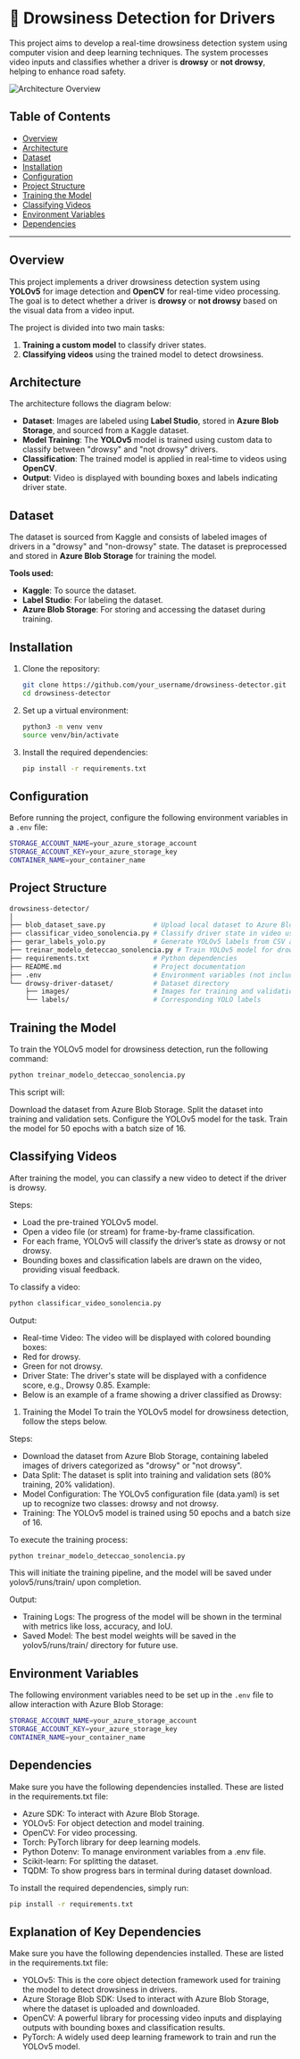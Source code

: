 # 🚗 Drowsiness Detection for Drivers

This project aims to develop a real-time drowsiness detection system using computer vision and deep learning techniques. The system processes video inputs and classifies whether a driver is **drowsy** or **not drowsy**, helping to enhance road safety.

![Architecture Overview](project-architecture/project-architecture.png)

## Table of Contents
- [Overview](#overview)
- [Architecture](#architecture)
- [Dataset](#dataset)
- [Installation](#installation)
- [Configuration](#configuration)
- [Project Structure](#project-structure)
- [Training the Model](#training-the-model)
- [Classifying Videos](#classifying-videos)
- [Environment Variables](#environment-variables)
- [Dependencies](#dependencies)

---

## Overview

This project implements a driver drowsiness detection system using **YOLOv5** for image detection and **OpenCV** for real-time video processing. The goal is to detect whether a driver is **drowsy** or **not drowsy** based on the visual data from a video input.

The project is divided into two main tasks:
1. **Training a custom model** to classify driver states.
2. **Classifying videos** using the trained model to detect drowsiness.

## Architecture

The architecture follows the diagram below:

- **Dataset**: Images are labeled using **Label Studio**, stored in **Azure Blob Storage**, and sourced from a Kaggle dataset.
- **Model Training**: The **YOLOv5** model is trained using custom data to classify between "drowsy" and "not drowsy" drivers.
- **Classification**: The trained model is applied in real-time to videos using **OpenCV**.
- **Output**: Video is displayed with bounding boxes and labels indicating driver state.

## Dataset

The dataset is sourced from Kaggle and consists of labeled images of drivers in a "drowsy" and "non-drowsy" state. The dataset is preprocessed and stored in **Azure Blob Storage** for training the model.

**Tools used:**
- **Kaggle**: To source the dataset.
- **Label Studio**: For labeling the dataset.
- **Azure Blob Storage**: For storing and accessing the dataset during training.

## Installation

1. Clone the repository:
    ```bash
    git clone https://github.com/your_username/drowsiness-detector.git
    cd drowsiness-detector
    ```

2. Set up a virtual environment:
    ```bash
    python3 -m venv venv
    source venv/bin/activate
    ```

3. Install the required dependencies:
    ```bash
    pip install -r requirements.txt
    ```

## Configuration

Before running the project, configure the following environment variables in a `.env` file:

```bash
STORAGE_ACCOUNT_NAME=your_azure_storage_account
STORAGE_ACCOUNT_KEY=your_azure_storage_key
CONTAINER_NAME=your_container_name
 ```

## Project Structure

```bash
drowsiness-detector/
│
├── blob_dataset_save.py            # Upload local dataset to Azure Blob Storage
├── classificar_video_sonolencia.py # Classify driver state in video using YOLOv5
├── gerar_labels_yolo.py            # Generate YOLOv5 labels from CSV annotations
├── treinar_modelo_deteccao_sonolencia.py # Train YOLOv5 model for drowsiness detection
├── requirements.txt                # Python dependencies
├── README.md                       # Project documentation
├── .env                            # Environment variables (not included in repo)
└── drowsy-driver-dataset/          # Dataset directory
    ├── images/                     # Images for training and validation
    └── labels/                     # Corresponding YOLO labels
 ```

## Training the Model
To train the YOLOv5 model for drowsiness detection, run the following command:

```bash
python treinar_modelo_deteccao_sonolencia.py
 ```

This script will:

Download the dataset from Azure Blob Storage.
Split the dataset into training and validation sets.
Configure the YOLOv5 model for the task.
Train the model for 50 epochs with a batch size of 16.

## Classifying Videos

After training the model, you can classify a new video to detect if the driver is drowsy.

Steps:
- Load the pre-trained YOLOv5 model.
- Open a video file (or stream) for frame-by-frame classification.
- For each frame, YOLOv5 will classify the driver’s state as drowsy or not drowsy.
- Bounding boxes and classification labels are drawn on the video, providing visual feedback.
  
To classify a video:

```bash
python classificar_video_sonolencia.py
 ```
Output:
- Real-time Video: The video will be displayed with colored bounding boxes:
- Red for drowsy.
- Green for not drowsy.
- Driver State: The driver's state will be displayed with a confidence score, e.g., Drowsy 0.85.
Example:
- Below is an example of a frame showing a driver classified as Drowsy:

1. Training the Model
To train the YOLOv5 model for drowsiness detection, follow the steps below.

Steps:
- Download the dataset from Azure Blob Storage, containing labeled images of drivers categorized as "drowsy" or "not drowsy".
- Data Split: The dataset is split into training and validation sets (80% training, 20% validation).
- Model Configuration: The YOLOv5 configuration file (data.yaml) is set up to recognize two classes: drowsy and not drowsy.
- Training: The YOLOv5 model is trained using 50 epochs and a batch size of 16.
  
To execute the training process:

```bash
python treinar_modelo_deteccao_sonolencia.py
 ```

This will initiate the training pipeline, and the model will be saved under yolov5/runs/train/ upon completion.

Output:
- Training Logs: The progress of the model will be shown in the terminal with metrics like loss, accuracy, and IoU.
- Saved Model: The best model weights will be saved in the yolov5/runs/train/ directory for future use.

## Environment Variables

The following environment variables need to be set up in the `.env` file to allow interaction with Azure Blob Storage:

```bash
STORAGE_ACCOUNT_NAME=your_azure_storage_account
STORAGE_ACCOUNT_KEY=your_azure_storage_key
CONTAINER_NAME=your_container_name
 ```

## Dependencies

Make sure you have the following dependencies installed. These are listed in the requirements.txt file:

- Azure SDK: To interact with Azure Blob Storage.
- YOLOv5: For object detection and model training.
- OpenCV: For video processing.
- Torch: PyTorch library for deep learning models.
- Python Dotenv: To manage environment variables from a .env file.
- Scikit-learn: For splitting the dataset.
- TQDM: To show progress bars in terminal during dataset download.

To install the required dependencies, simply run:

```bash
pip install -r requirements.txt
 ```

## Explanation of Key Dependencies

Make sure you have the following dependencies installed. These are listed in the requirements.txt file:

- YOLOv5: This is the core object detection framework used for training the model to detect drowsiness in drivers.
- Azure Storage Blob SDK: Used to interact with Azure Blob Storage, where the dataset is uploaded and downloaded.
- OpenCV: A powerful library for processing video inputs and displaying outputs with bounding boxes and classification results.
- PyTorch: A widely used deep learning framework to train and run the YOLOv5 model.
